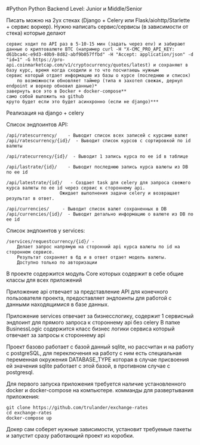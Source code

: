 #Python
Python Backend Level: Junior и Middle/Senior

Писать можно на 2ух стеках (Django + Celery или Flask/aiohttp/Starlette + сервис воркер).
Нужно написать сервис/сервисы (в зависимости от стека) которые делают

    сервис ходит по API раз в 5-10-15 мин (задать через env) и забирают данные о криптовалюте BTC (например curl -H "X-CMC_PRO_API_KEY: d61bca4c-e9d3-40b9-8d82-abf9b057ffbd" -H "Accept: application/json" -d "id=1" -G https://pro-api.coinmarketcap.com/v1/cryptocurrency/quotes/latest) и сохраняют в базу курс, время когда сходили и то что посчитаешь нужным
    сервис который отдает информацию из базы о курсе (последнюю и список)
        по возможности обновляет таймер (типа я захотел свежак, дернул endpoint и воркер обновил данные)*
    завернуть все это в Docker + docker-compose**
    само собой выложить на github
    круто будет если это будет асинхронно (если не django)***


Реализация на django + celery

Список эндпоинтов API:

    /api/ratescurrency/    - Выводит список всех записей с курсами валют
    /api/ratescurrency/{id}/  - Выводит список курсов с сортировкой по id валюты

    /api/ratecurrency/{id}/  - Выводит 1 запись курса по ее id в таблице

    /api/lastrate/{id}/    - Выводит последнюю запись курса валюты из DB по ее id

    /api/latestrate/{id}/   - Создает task для celery для запроса свежего курса валюты по ее id через сервис к стороннему api.
                        Ожидает выполнения задачи celery и возвращает результат в ответ.
                        
    /api/currencies/     - Выводит список валют сохраненных в DB
    /api/currencies/{id}/  - Выводит детально информацию о валюте из DB по ее id

Список эндпоинтов у services:
   
    /services/requestcurrency/{id}/ - 
        Делает запрос напрямую на сторонний api курса валюты по id на стороннем сервисе.
        Результат сохраняет в бд и в ответ отдает модель валюты.
        Доступно только по авторизации


В проекте содержится модуль Core которых содержит в себе общие классы для всех приложений

Приложение api отвечает за представление API для конечного пользователя проекта, предоставляет эндпоинты
для работой с данными находящимися в базе данных.

Приложение services отвечает за бизнесслогику, содержит 1 сервисный эндпоинт для прямого запроса к стороннему api без celery
В папке BusinessLogic содержится класс бизнес логики сервиса который отвечает за запросы к стороннему api

Проект базово работает с базой данный sqlite, но рассчитан и на работу с postgreSQL, для переключения на работу с ним есть 
специальная переменная окружения DATABASE_TYPE которая в случае присвоения ей значения sqlite работает с этой базой, в противном случае с postgresql.


Для первого запуска приложения требуется наличие установленного docker и docker-compose на компьютере.
комманды для развертывания приложения:

    git clone https://github.com/trulander/exchange-rates
    cd exchange-rates
    docker-compose up

Докер сам соберет нужные зависимости, установит требуемые пакеты и запустит сразу работающий проект из коробки.

